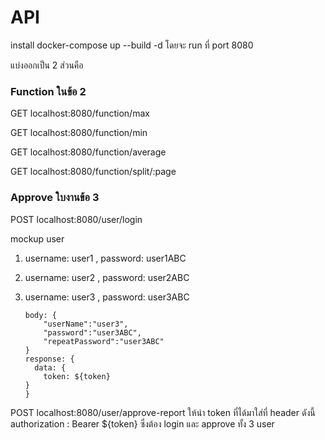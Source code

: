 
# API
install docker-compose up --build -d โดยจะ run ที่ port 8080

แบ่งออกเป็น 2 ส่วนคือ

### Function ในข้อ 2 
GET localhost:8080/function/max

GET localhost:8080/function/min

GET localhost:8080/function/average

GET localhost:8080/function/split/:page

### Approve ใบงานข้อ 3
POST localhost:8080/user/login

mockup user

 1. username: user1 , password: user1ABC
 2. username: user2 , password: user2ABC
 3. username: user3 , password: user3ABC


        body: {
    	    "userName":"user3",
    	    "password":"user3ABC",
    	    "repeatPassword":"user3ABC"
        }
        response: {
          data: {
			token: ${token}
	  	}
        }


POST localhost:8080/user/approve-report
ให้นำ token ที่ได้มาใส่ที่ header ดังนี้ authorization : Bearer ${token} ซึ่งต้อง login และ approve ทั้ง 3 user
